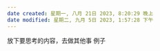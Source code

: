 ```yaml
---
date created: 星期一, 八月 21日 2023, 8:20:29 晚上
date modified: 星期二, 九月 5日 2023, 1:57:28 下午
---
```

放下要思考的内容，去做其他事
例子
	